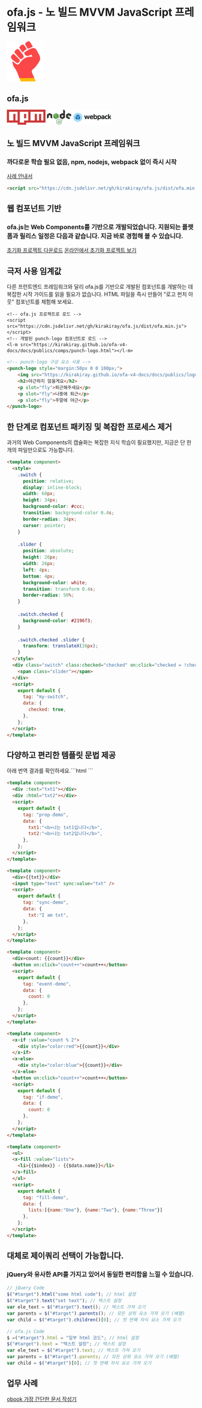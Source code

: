 # ofa.js - 노 빌드 MVVM JavaScript 프레임워크

<!-- 설명: ofa.js는 번거로운 빌드 프로세스 없이 직접 참조하여 사용할 수 있는 사용자 인터페이스를 구축하는 새로운 프레임워크입니다. npm, Node.js 및 webpack에 대한 의존성을 제거하고 jQuery 시대의 편리함으로 돌아갑니다. -->

<simp-block>

<punch-logo>
    <img src="../publics/logo.svg" width="100" logo alt="ofa.js" />
    <h2>ofa.js</h2>
    <img src="../publics/npm-logo.png" slot="fly" height="40" alt="npm" />
    <img src="../publics/nodejs-logo.png" slot="fly" height="40" alt="nodejs" />
    <img src="../publics/webpack-logo.png" slot="fly" height="40" alt="webpack" />
</punch-logo>

## 노 빌드 MVVM JavaScript 프레임워크

### 까다로운 학습 필요 없음, npm, nodejs, webpack 없이 즉시 시작

[사례 안내서](./cases/index.md)

```html
<script src="https://cdn.jsdelivr.net/gh/kirakiray/ofa.js/dist/ofa.min.js"></script>
```

</simp-block>

<simp-block>

## 웹 컴포넌트 기반

### ofa.js는 Web Components를 기반으로 개발되었습니다. 지원되는 플랫폼과 릴리스 일정은 다음과 같습니다. 지금 바로 경험해 볼 수 있습니다.

<support-platforms></support-platforms>

<a href="../publics/download/ofajs-start.zip" target="_blank">초기화 프로젝트 다운로드</a>
<a href="../publics/download/ofajs-start/index.html" target="_blank">온라인에서 초기화 프로젝트 보기</a>

</simp-block>

<simp-block>

## 극저 사용 임계값

다른 프런트엔드 프레임워크와 달리 ofa.js를 기반으로 개발된 컴포넌트를 개발하는 데 복잡한 시작 가이드를 읽을 필요가 없습니다. HTML 파일을 즉시 만들어 "로고 펀치 아웃" 컴포넌트를 체험해 보세요.

<html-viewer style="width:100%;">

```
<!-- ofa.js 프로젝트로 로드 -->
<script src="https://cdn.jsdelivr.net/gh/kirakiray/ofa.js/dist/ofa.min.js"></script>
<!-- 개발된 punch-logo 컴포넌트로 로드 -->
<l-m src="https://kirakiray.github.io/ofa-v4-docs/docs/publics/comps/punch-logo.html"></l-m>
```

```html
<!-- punch-logo 구성 요소 사용 -->
<punch-logo style="margin:50px 0 0 100px;">
    <img src="https://kirakiray.github.io/ofa-v4-docs/docs/publics/logo.svg" logo height="90" />
    <h2>야근하지 않을게요</h2>
    <p slot="fly">퇴근해주세요</p>
    <p slot="fly">나중에 퇴근</p>
    <p slot="fly">주말에 야근</p>
</punch-logo>
```

</html-viewer>

</simp-block>

<simp-block>

## 한 단계로 컴포넌트 패키징 및 복잡한 프로세스 제거

과거의 Web Components의 캡슐화는 복잡한 지식 학습이 필요했지만, 지금은 단 한 개의 파일만으로도 가능합니다.

<comp-viewer comp-name="my-switch" max-height="500" style="width:100%;">

```html
<template component>
  <style>
    .switch {
      position: relative;
      display: inline-block;
      width: 60px;
      height: 34px;
      background-color: #ccc;
      transition: background-color 0.4s;
      border-radius: 34px;
      cursor: pointer;
    }

    .slider {
      position: absolute;
      height: 26px;
      width: 26px;
      left: 4px;
      bottom: 4px;
      background-color: white;
      transition: transform 0.4s;
      border-radius: 50%;
    }

    .switch.checked {
      background-color: #2196f3;
    }

    .switch.checked .slider {
      transform: translateX(26px);
    }
  </style>
  <div class="switch" class:checked="checked" on:click="checked = !checked">
    <span class="slider"></span>
  </div>
  <script>
    export default {
      tag: "my-switch",
      data: {
        checked: true,
      },
    };
  </script>
</template>
```

</comp-viewer>

</simp-block>


<simp-block>

## 다양하고 편리한 템플릿 문법 제공

<case-switch>

<comp-viewer switch-name="Render Text" comp-name="text-demo" max-height="500" style="width:100%;">

아래 번역 결과를 확인하세요.```html
<template component>
  <div>렌더링 텍스트: {{txt}}</div>
  <script>
    export default {
      tag: "text-demo",
      data: {
        txt:"나는 txt입니다."
      },
    };
  </script>
</template>
```

</comp-viewer>

<comp-viewer switch-name="Set Properties" comp-name="prop-demo" max-height="500" style="width:100%;">

```html
<template component>
  <div :text="txt1"></div>
  <div :html="txt2"></div>
  <script>
    export default {
      tag: "prop-demo",
      data: {
        txt1:"<b>나는 txt1입니다</b>",
        txt2:"<b>나는 txt2입니다</b>",
      },
    };
  </script>
</template>
```

</comp-viewer>


<comp-viewer switch-name="Sync Data" comp-name="sync-demo" max-height="500" style="width:100%;">

```html
<template component>
  <div>{{txt}}</div>
  <input type="text" sync:value="txt" />
  <script>
    export default {
      tag: "sync-demo",
      data: {
        txt:"I am txt",
      },
    };
  </script>
</template>
```

</comp-viewer>

<comp-viewer switch-name="Bind Event" comp-name="event-demo" max-height="500" style="width:100%;">

```html
<template component>
  <div>count: {{count}}</div>
  <button on:click="count++">count++</button>
  <script>
    export default {
      tag: "event-demo",
      data: {
        count: 0
      },
    };
  </script>
</template>
```

</comp-viewer>

<comp-viewer switch-name="Use If" comp-name="if-demo" max-height="500" style="width:100%;">

```html
<template component>
  <x-if :value="count % 2">
    <div style="color:red">{{count}}</div>
  </x-if>
  <x-else>
    <div style="color:blue">{{count}}</div>
  </x-else>
  <button on:click="count++">count++</button>
  <script>
    export default {
      tag: "if-demo",
      data: {
        count: 0
      },
    };
  </script>
</template>
```

</comp-viewer>


<comp-viewer switch-name="Use Fill" comp-name="fill-demo" max-height="500" style="width:100%;">

```html
<template component>
  <ul>
  <x-fill :value="lists">
    <li>{{$index}} - {{$data.name}}</li>
  </x-fill>
  </ul>
  <script>
    export default {
      tag: "fill-demo",
      data: {
        lists:[{name:"One"}, {name:"Two"}, {name:"Three"}]
      },
    };
  </script>
</template>
```

</comp-viewer>

</case-switch>

</simp-block>

<simp-block>

## 대체로 제이쿼리 선택이 가능합니다.

### jQuery와 유사한 API를 가지고 있어서 동일한 편리함을 느낄 수 있습니다.

<split-code>

```javascript
// jQuery Code
$("#target").html("some html code"); // html 설정
$("#target").text("set text"); // 텍스트 설정
var ele_text = $("#target").text(); // 텍스트 가져 오기
var parents = $("#target").parents(); // 모든 상위 요소 가져 오기 (배열)
var child = $("#target").children()[0]; // 첫 번째 자식 요소 가져 오기
```

```javascript
// ofa.js Code
$ =("#target").html = "일부 html 코드"; // html 설정
$("#target").text = "텍스트 설정"; // 텍스트 설정
var ele_text = $("#target").text; // 텍스트 가져 오기
var parents = $("#target").parents; // 모든 상위 요소 가져 오기 (배열)
var child = $("#target")[0]; // 첫 번째 자식 요소 가져 오기
```

</split-code>

</simp-block>

<simp-block>

## 업무 사례

<a href="https://obook.ofajs.com/">obook 가장 간단한 문서 작성기</a>

</simp-block>

<l-m src="https://cdn.jsdelivr.net/npm/obook/blocks/simp-block.html"></l-m>
<l-m src="../publics/comps/punch-logo.html"></l-m>
<l-m src="../publics/comps/support-platforms.html"></l-m>
<l-m src="../publics/comps/case-switch.html"></l-m>
<l-m src="../publics/comps/split-code.html"></l-m>